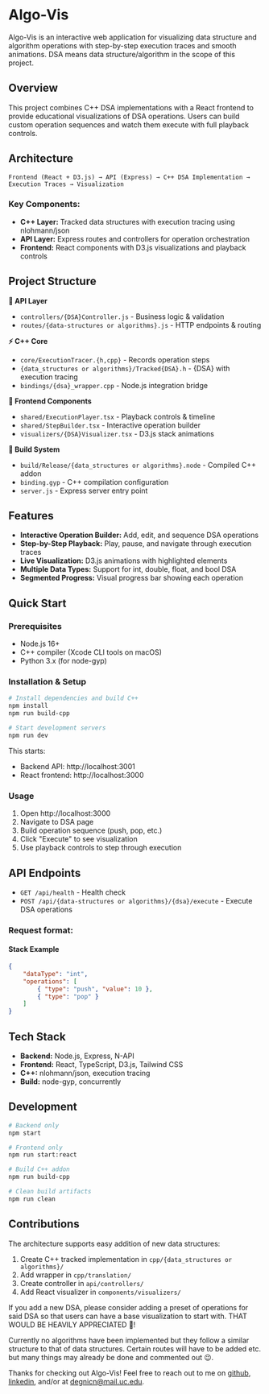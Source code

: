 # Algo-Vis
Algo-Vis is an interactive web application for visualizing data structure and algorithm operations with step-by-step execution traces and smooth animations. DSA means data structure/algorithm in the scope of this project.

## Overview
This project combines C++ DSA implementations with a React frontend to provide educational visualizations of DSA operations. Users can build custom operation sequences and watch them execute with full playback controls.

## Architecture
`Frontend (React + D3.js) → API (Express) → C++ DSA Implementation → Execution Traces → Visualization`

### Key Components:
- __C++ Layer:__ Tracked data structures with execution tracing using nlohmann/json
- __API Layer:__ Express routes and controllers for operation orchestration
- __Frontend:__ React components with D3.js visualizations and playback controls

## Project Structure
__:electric_plug: API Layer__
- `controllers/{DSA}Controller.js` - Business logic & validation
- `routes/{data-structures or algorithms}.js` - HTTP endpoints & routing

__:zap: C++ Core__
- `core/ExecutionTracer.{h,cpp}` - Records operation steps
- `{data_structures or algorithms}/Tracked{DSA}.h` - {DSA} with execution tracing
- `bindings/{dsa}_wrapper.cpp` - Node.js integration bridge

__:star2: Frontend Components__
- `shared/ExecutionPlayer.tsx` - Playback controls & timeline
- `shared/StepBuilder.tsx` - Interactive operation builder  
- `visualizers/{DSA}Visualizer.tsx` - D3.js stack animations

__:hammer: Build System__
- `build/Release/{data_structures or algorithms}.node` - Compiled C++ addon
- `binding.gyp` - C++ compilation configuration
- `server.js` - Express server entry point

## Features
- __Interactive Operation Builder:__ Add, edit, and sequence DSA operations
- __Step-by-Step Playback:__ Play, pause, and navigate through execution traces
- __Live Visualization:__ D3.js animations with highlighted elements
- __Multiple Data Types:__ Support for int, double, float, and bool DSA
- __Segmented Progress:__ Visual progress bar showing each operation

## Quick Start
### Prerequisites
- Node.js 16+
- C++ compiler (Xcode CLI tools on macOS)
- Python 3.x (for node-gyp)

### Installation & Setup
```bash
# Install dependencies and build C++
npm install
npm run build-cpp

# Start development servers
npm run dev
```

This starts:
- Backend API: http://localhost:3001
- React frontend: http://localhost:3000

### Usage
1. Open http://localhost:3000
1. Navigate to DSA page
1. Build operation sequence (push, pop, etc.)
1. Click "Execute" to see visualization
1. Use playback controls to step through execution

## API Endpoints
- `GET /api/health` - Health check
- `POST /api/{data-structures or algorithms}/{dsa}/execute` - Execute DSA operations

### Request format: 
#### Stack Example
```json
{
    "dataType": "int",
    "operations": [
        { "type": "push", "value": 10 },
        { "type": "pop" }
    ]
}
```

## Tech Stack
- __Backend:__ Node.js, Express, N-API
- __Frontend:__ React, TypeScript, D3.js, Tailwind CSS
- __C++:__ nlohmann/json, execution tracing
- __Build:__ node-gyp, concurrently

## Development
```bash
# Backend only
npm start

# Frontend only  
npm run start:react

# Build C++ addon
npm run build-cpp

# Clean build artifacts
npm run clean
```

## Contributions
The architecture supports easy addition of new data structures:

1. Create C++ tracked implementation in `cpp/{data_structures or algorithms}/`
1. Add wrapper in `cpp/translation/`
1. Create controller in `api/controllers/`
1. Add React visualizer in `components/visualizers/`

If you add a new DSA, please consider adding a preset of operations for said DSA so that users can have a base visualization to start with. THAT WOULD BE HEAVILY APPRECIATED :pray:! 

Currently no algorithms have been implemented but they follow a similar structure to that of data structures. Certain routes will have to be added etc. but many things may already be done and commented out :wink:.

Thanks for checking out Algo-Vis! Feel free to reach out to me on [github](https://github.com/c-degni), [linkedin](https://www.linkedin.com/in/christ-degni/), and/or at degnicn@mail.uc.edu.